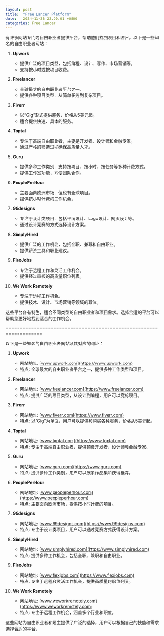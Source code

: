 ```yaml
---
layout: post
title:  "Free Lancer Platform"
date:   2024-11-28 22:30:01 +0800
categories: Free Lancer
---
```



有许多网站专门为自由职业者提供平台，帮助他们找到项目和客户。以下是一些知名的自由职业者网站：

1. **Upwork**
   - 提供广泛的项目类型，包括编程、设计、写作、市场营销等。
   - 支持按小时或按项目收费。

2. **Freelancer**
   - 全球最大的自由职业者平台之一。
   - 提供各种项目类型，从简单任务到复杂项目。

3. **Fiverr**
   - 以“Gig”形式提供服务，价格从5美元起。
   - 适合提供快速、具体的服务。

4. **Toptal**
   - 专注于高端自由职业者，主要是开发者、设计师和金融专家。
   - 通过严格的筛选过程确保高质量人才。

5. **Guru**
   - 提供多种工作类别，支持按项目、按小时、按任务等多种计费方式。
   - 提供工作室功能，方便团队合作。

6. **PeoplePerHour**
   - 主要面向欧洲市场，但也有全球项目。
   - 提供按小时计费的工作机会。

7. **99designs**
   - 专注于设计类项目，包括平面设计、Logo设计、网页设计等。
   - 通过设计竞赛的方式选择设计方案。

8. **SimplyHired**
   - 提供广泛的工作机会，包括全职、兼职和自由职业。
   - 提供薪资工具和职业建议。

9. **FlexJobs**
   - 专注于远程工作和灵活工作机会。
   - 提供经过审核的高质量职位列表。

10. **We Work Remotely**
    - 专注于远程工作机会。
    - 提供技术、设计、市场营销等领域的职位。

这些平台各有特色，适合不同类型的自由职业者和项目需求。选择合适的平台可以帮助您更好地找到适合的工作机会。


===================================================================





以下是一些知名的自由职业者网站及其对应的网址：

1. **Upwork**
   - 网站地址: [www.upwork.com](https://www.upwork.com)
   - 特点: 全球最大的自由职业者平台之一，提供多种工作类型和项目。

2. **Freelancer**
   - 网站地址: [www.freelancer.com](https://www.freelancer.com)
   - 特点: 提供广泛的项目类型，从设计到编程，用户可以竞标项目。

3. **Fiverr**
   - 网站地址: [www.fiverr.com](https://www.fiverr.com)
   - 特点: 以“Gig”为单位，用户可以提供和购买各种服务，价格从5美元起。

4. **Toptal**
   - 网站地址: [www.toptal.com](https://www.toptal.com)
   - 特点: 专注于高端自由职业者，提供顶级开发者、设计师和金融专家。

5. **Guru**
   - 网站地址: [www.guru.com](https://www.guru.com)
   - 特点: 提供多种工作类别，用户可以展示作品集和获得推荐。

6. **PeoplePerHour**
   - 网站地址: [www.peopleperhour.com](https://www.peopleperhour.com)
   - 特点: 主要面向欧洲市场，提供按小时计费的项目。

7. **99designs**
   - 网站地址: [www.99designs.com](https://www.99designs.com)
   - 特点: 专注于设计类项目，用户可以通过竞赛方式获得设计方案。

8. **SimplyHired**
   - 网站地址: [www.simplyhired.com](https://www.simplyhired.com)
   - 特点: 提供多种工作机会，包括全职、兼职和自由职业。

9. **FlexJobs**
   - 网站地址: [www.flexjobs.com](https://www.flexjobs.com)
   - 特点: 专注于远程和灵活工作机会，提供高质量的职位列表。

10. **We Work Remotely**
    - 网站地址: [www.weworkremotely.com](https://www.weworkremotely.com)
    - 特点: 专注于远程工作机会，涵盖多个行业和职位。

这些网站为自由职业者和雇主提供了广泛的选择，用户可以根据自己的技能和需求选择合适的平台。
